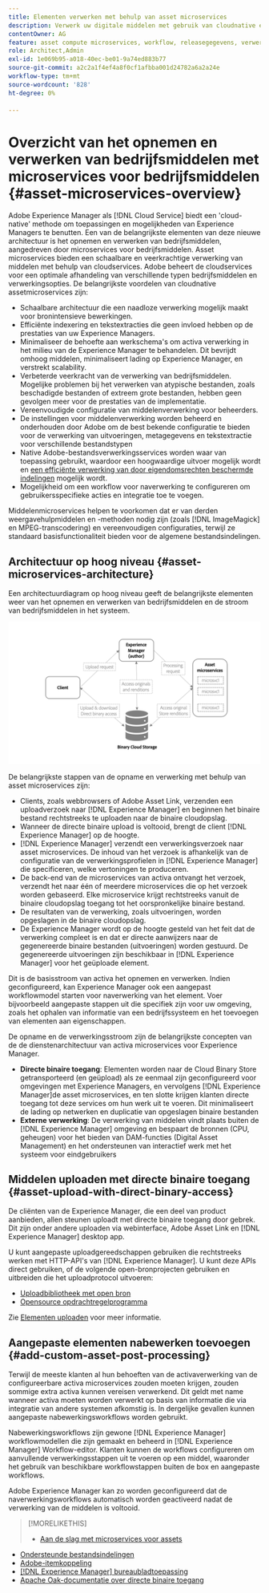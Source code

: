 ```yaml
---
title: Elementen verwerken met behulp van asset microservices
description: Verwerk uw digitale middelen met gebruik van cloudnative en schaalbare services voor het verwerken van bedrijfsmiddelen.
contentOwner: AG
feature: asset compute microservices, workflow, releasegegevens, verwerking van bedrijfsmiddelen
role: Architect,Admin
exl-id: 1e069b95-a018-40ec-be01-9a74ed883b77
source-git-commit: a2c2a1f4ef4a8f0cf1afbba001d24782a6a2a24e
workflow-type: tm+mt
source-wordcount: '828'
ht-degree: 0%

---
```


# Overzicht van het opnemen en verwerken van bedrijfsmiddelen met microservices voor bedrijfsmiddelen {#asset-microservices-overview}

Adobe Experience Manager als [!DNL Cloud Service] biedt een &#39;cloud-native&#39; methode om toepassingen en mogelijkheden van Experience Managers te benutten. Een van de belangrijkste elementen van deze nieuwe architectuur is het opnemen en verwerken van bedrijfsmiddelen, aangedreven door microservices voor bedrijfsmiddelen. Asset microservices bieden een schaalbare en veerkrachtige verwerking van middelen met behulp van cloudservices. Adobe beheert de cloudservices voor een optimale afhandeling van verschillende typen bedrijfsmiddelen en verwerkingsopties. De belangrijkste voordelen van cloudnative assetmicroservices zijn:

* Schaalbare architectuur die een naadloze verwerking mogelijk maakt voor bronintensieve bewerkingen.
* Efficiënte indexering en tekstextracties die geen invloed hebben op de prestaties van uw Experience Managers.
* Minimaliseer de behoefte aan werkschema&#39;s om activa verwerking in het milieu van de Experience Manager te behandelen. Dit bevrijdt omhoog middelen, minimaliseert lading op Experience Manager, en verstrekt scalability.
* Verbeterde veerkracht van de verwerking van bedrijfsmiddelen. Mogelijke problemen bij het verwerken van atypische bestanden, zoals beschadigde bestanden of extreem grote bestanden, hebben geen gevolgen meer voor de prestaties van de implementatie.
* Vereenvoudigde configuratie van middelenverwerking voor beheerders.
* De instellingen voor middelenverwerking worden beheerd en onderhouden door Adobe om de best bekende configuratie te bieden voor de verwerking van uitvoeringen, metagegevens en tekstextractie voor verschillende bestandstypen
* Native Adobe-bestandsverwerkingsservices worden waar van toepassing gebruikt, waardoor een hoogwaardige uitvoer mogelijk wordt en [een efficiënte verwerking van door eigendomsrechten beschermde indelingen](file-format-support.md) mogelijk wordt.
* Mogelijkheid om een workflow voor naverwerking te configureren om gebruikersspecifieke acties en integratie toe te voegen.

Middelenmicroservices helpen te voorkomen dat er van derden weergavehulpmiddelen en -methoden nodig zijn (zoals [!DNL ImageMagick] en MPEG-transcodering) en vereenvoudigen configuraties, terwijl ze standaard basisfunctionaliteit bieden voor de algemene bestandsindelingen.

## Architectuur op hoog niveau {#asset-microservices-architecture}

Een architectuurdiagram op hoog niveau geeft de belangrijkste elementen weer van het opnemen en verwerken van bedrijfsmiddelen en de stroom van bedrijfsmiddelen in het systeem.

<!-- Proposed DRAFT diagram for asset microservices overview - see section "Asset processing - high-level diagram" in the PPTX deck

https://adobe-my.sharepoint.com/personal/gklebus_adobe_com/_layouts/15/guestaccess.aspx?guestaccesstoken=jexDC5ZnepXSt6dTPciH66TzckS1BPEfdaZuSgHugL8%3D&docid=2_1ec37f0bd4cc74354b4f481cd420e07fc&rev=1&e=CdgElS
-->

![Inname en verwerking van bedrijfsmiddelen met ](assets/asset-microservices-overview.png "microservices voor bedrijfsmiddelenInname en verwerking van bedrijfsmiddelen met microservices voor bedrijfsmiddelen")

De belangrijkste stappen van de opname en verwerking met behulp van asset microservices zijn:

* Clients, zoals webbrowsers of Adobe Asset Link, verzenden een uploadverzoek naar [!DNL Experience Manager] en beginnen het binaire bestand rechtstreeks te uploaden naar de binaire cloudopslag.
* Wanneer de directe binaire upload is voltooid, brengt de client [!DNL Experience Manager] op de hoogte.
* [!DNL Experience Manager] verzendt een verwerkingsverzoek naar asset microservices. De inhoud van het verzoek is afhankelijk van de configuratie van de verwerkingsprofielen in [!DNL Experience Manager] die specificeren, welke vertoningen te produceren.
* De back-end van de microservices van activa ontvangt het verzoek, verzendt het naar één of meerdere microservices die op het verzoek worden gebaseerd. Elke microservice krijgt rechtstreeks vanuit de binaire cloudopslag toegang tot het oorspronkelijke binaire bestand.
* De resultaten van de verwerking, zoals uitvoeringen, worden opgeslagen in de binaire cloudopslag.
* De Experience Manager wordt op de hoogte gesteld van het feit dat de verwerking compleet is en dat er directe aanwijzers naar de gegenereerde binaire bestanden (uitvoeringen) worden gestuurd. De gegenereerde uitvoeringen zijn beschikbaar in [!DNL Experience Manager] voor het geüploade element.

Dit is de basisstroom van activa het opnemen en verwerken. Indien geconfigureerd, kan Experience Manager ook een aangepast workflowmodel starten voor naverwerking van het element. Voer bijvoorbeeld aangepaste stappen uit die specifiek zijn voor uw omgeving, zoals het ophalen van informatie van een bedrijfssysteem en het toevoegen van elementen aan eigenschappen.

De opname en de verwerkingsstroom zijn de belangrijkste concepten van de de dienstenarchitectuur van activa microservices voor Experience Manager.

* **Directe binaire toegang**: Elementen worden naar de Cloud Binary Store getransporteerd (en geüpload) als ze eenmaal zijn geconfigureerd voor omgevingen met Experience Managers, en vervolgens  [!DNL Experience Manager]de asset microservices, en ten slotte krijgen klanten directe toegang tot deze services om hun werk uit te voeren. Dit minimaliseert de lading op netwerken en duplicatie van opgeslagen binaire bestanden
* **Externe verwerking**: De verwerking van middelen vindt plaats buiten de  [!DNL Experience Manager] omgeving en bespaart de bronnen (CPU, geheugen) voor het bieden van DAM-functies (Digital Asset Management) en het ondersteunen van interactief werk met het systeem voor eindgebruikers

## Middelen uploaden met directe binaire toegang {#asset-upload-with-direct-binary-access}

De cliënten van de Experience Manager, die een deel van product aanbieden, allen steunen uploadt met directe binaire toegang door gebrek. Dit zijn onder andere uploaden via webinterface, Adobe Asset Link en [!DNL Experience Manager] desktop app.

U kunt aangepaste uploadgereedschappen gebruiken die rechtstreeks werken met HTTP-API&#39;s van [!DNL Experience Manager]. U kunt deze APIs direct gebruiken, of de volgende open-bronprojecten gebruiken en uitbreiden die het uploadprotocol uitvoeren:

* [Uploadbibliotheek met open bron](https://github.com/adobe/aem-upload)
* [Opensource opdrachtregelprogramma](https://github.com/adobe/aio-cli-plugin-aem)

Zie [Elementen uploaden](add-assets.md) voor meer informatie.

## Aangepaste elementen nabewerken toevoegen {#add-custom-asset-post-processing}

Terwijl de meeste klanten al hun behoeften van de activaverwerking van de configureerbare activa microservices zouden moeten krijgen, zouden sommige extra activa kunnen vereisen verwerkend. Dit geldt met name wanneer activa moeten worden verwerkt op basis van informatie die via integratie van andere systemen afkomstig is. In dergelijke gevallen kunnen aangepaste nabewerkingsworkflows worden gebruikt.

Nabewerkingsworkflows zijn gewone [!DNL Experience Manager] workflowmodellen die zijn gemaakt en beheerd in [!DNL Experience Manager] Workflow-editor. Klanten kunnen de workflows configureren om aanvullende verwerkingsstappen uit te voeren op een middel, waaronder het gebruik van beschikbare workflowstappen buiten de box en aangepaste workflows.

Adobe Experience Manager kan zo worden geconfigureerd dat de naverwerkingsworkflows automatisch worden geactiveerd nadat de verwerking van de middelen is voltooid.

<!-- TBD asgupta, Engg: Create some asset-microservices-data-flow-diagram.
-->

>[!MORELIKETHIS]
>
>* [Aan de slag met microservices voor assets](asset-microservices-configure-and-use.md)
* [Ondersteunde bestandsindelingen](file-format-support.md)
* [Adobe-itemkoppeling](https://helpx.adobe.com/enterprise/using/adobe-asset-link.html)
* [[!DNL Experience Manager] bureaubladtoepassing](https://experienceleague.adobe.com/docs/experience-manager-desktop-app/using/introduction.html)
* [Apache Oak-documentatie over directe binaire toegang](https://jackrabbit.apache.org/oak/docs/features/direct-binary-access.html)

